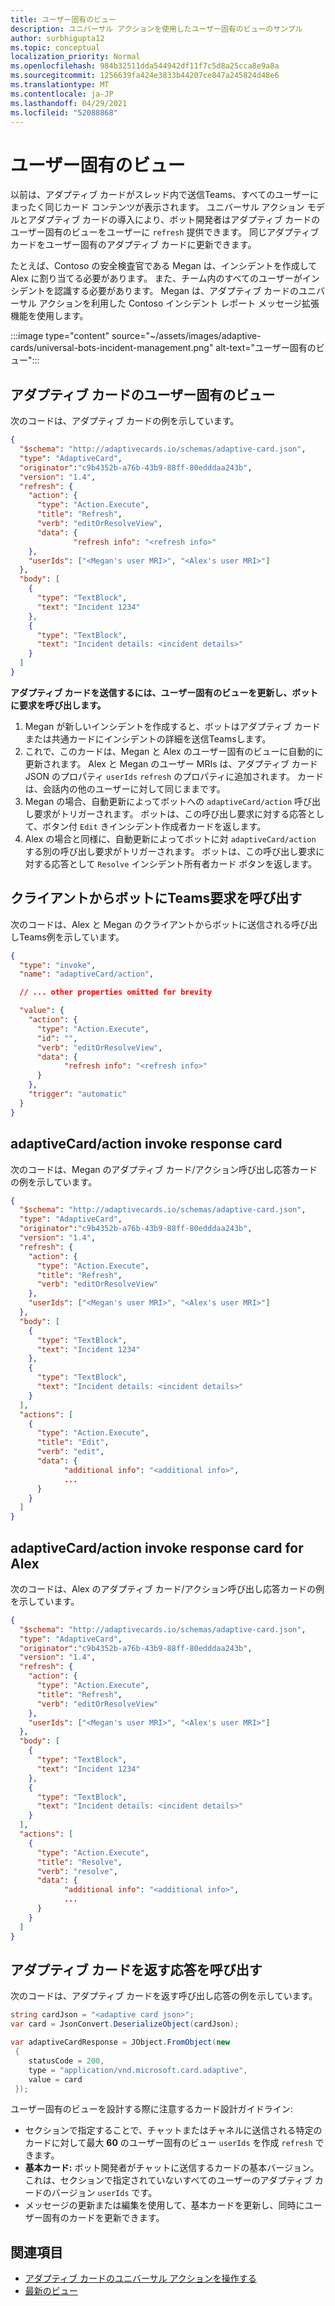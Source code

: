 ```yaml
---
title: ユーザー固有のビュー
description: ユニバーサル アクションを使用したユーザー固有のビューのサンプル
author: surbhigupta12
ms.topic: conceptual
localization_priority: Normal
ms.openlocfilehash: 984b32511dda544942df11f7c5d8a25cca8e9a8a
ms.sourcegitcommit: 1256639fa424e3833b44207ce847a245824d48e6
ms.translationtype: MT
ms.contentlocale: ja-JP
ms.lasthandoff: 04/29/2021
ms.locfileid: "52088868"
---
```

# <a name="user-specific-views"></a>ユーザー固有のビュー

以前は、アダプティブ カードがスレッド内で送信Teams、すべてのユーザーにまったく同じカード コンテンツが表示されます。 ユニバーサル アクション モデルとアダプティブ カードの導入により、ボット開発者はアダプティブ カードのユーザー固有のビューをユーザーに `refresh` 提供できます。 同じアダプティブ カードをユーザー固有のアダプティブ カードに更新できます。

たとえば、Contoso の安全検査官である Megan は、インシデントを作成して Alex に割り当てる必要があります。 また、チーム内のすべてのユーザーがインシデントを認識する必要があります。 Megan は、アダプティブ カードのユニバーサル アクションを利用した Contoso インシデント レポート メッセージ拡張機能を使用します。

:::image type="content" source="~/assets/images/adaptive-cards/universal-bots-incident-management.png" alt-text="ユーザー固有のビュー":::

## <a name="user-specific-views-for-adaptive-cards"></a>アダプティブ カードのユーザー固有のビュー

次のコードは、アダプティブ カードの例を示しています。

```JSON
{
  "$schema": "http://adaptivecards.io/schemas/adaptive-card.json",
  "type": "AdaptiveCard",
  "originator":"c9b4352b-a76b-43b9-88ff-80edddaa243b",
  "version": "1.4",
  "refresh": {
    "action": {
      "type": "Action.Execute",
      "title": "Refresh",
      "verb": "editOrResolveView",
      "data": {
              "refresh info": "<refresh info>"
    },
    "userIds": ["<Megan's user MRI>", "<Alex's user MRI>"]
  },
  "body": [
    {
      "type": "TextBlock",
      "text": "Incident 1234"
    },
    {
      "type": "TextBlock",
      "text": "Incident details: <incident details>"
    }
  ]
}
```

**アダプティブ カードを送信するには、ユーザー固有のビューを更新し、ボットに要求を呼び出します。**

1. Megan が新しいインシデントを作成すると、ボットはアダプティブ カードまたは共通カードにインシデントの詳細を送信Teamsします。
2. これで、このカードは、Megan と Alex のユーザー固有のビューに自動的に更新されます。 Alex と Megan のユーザー MRIs は、アダプティブ カード JSON のプロパティ `userIds` `refresh` のプロパティに追加されます。 カードは、会話内の他のユーザーに対して同じままです。
3. Megan の場合、自動更新によってボットへの `adaptiveCard/action` 呼び出し要求がトリガーされます。 ボットは、この呼び出し要求に対する応答として、ボタン付 `Edit` きインシデント作成者カードを返します。
4. Alex の場合と同様に、自動更新によってボットに対 `adaptiveCard/action` する別の呼び出し要求がトリガーされます。 ボットは、この呼び出し要求に対する応答として `Resolve` インシデント所有者カード ボタンを返します。

## <a name="invoke-request-sent-from-teams-client-to-the-bot"></a>クライアントからボットにTeams要求を呼び出す

次のコードは、Alex と Megan のクライアントからボットに送信される呼び出しTeams例を示しています。

```JSON
{ 
  "type": "invoke",
  "name": "adaptiveCard/action",

  // ... other properties omitted for brevity

  "value": { 
    "action": { 
      "type": "Action.Execute", 
      "id": "", 
      "verb": "editOrResolveView",
      "data": { 
            "refresh info": "<refresh info>"
      } 
    },
    "trigger": "automatic" 
  }
}
```

## <a name="adaptivecardaction-invoke-response-card"></a>adaptiveCard/action invoke response card

次のコードは、Megan のアダプティブ カード/アクション呼び出し応答カードの例を示しています。

```JSON
{
  "$schema": "http://adaptivecards.io/schemas/adaptive-card.json",
  "type": "AdaptiveCard",
  "originator":"c9b4352b-a76b-43b9-88ff-80edddaa243b",
  "version": "1.4",
  "refresh": {
    "action": {
      "type": "Action.Execute",
      "title": "Refresh",
      "verb": "editOrResolveView"
    },
    "userIds": ["<Megan's user MRI>", "<Alex's user MRI>"]
  },
  "body": [
    {
      "type": "TextBlock",
      "text": "Incident 1234"
    },
    {
      "type": "TextBlock",
      "text": "Incident details: <incident details>"
    }
  ],
  "actions": [
    {
      "type": "Action.Execute",
      "title": "Edit",
      "verb": "edit",
      "data": {
            "additional info": "<additional info>",
            ...
      }
    }
  ]
}
```

## <a name="adaptivecardaction-invoke-response-card-for-alex"></a>adaptiveCard/action invoke response card for Alex

次のコードは、Alex のアダプティブ カード/アクション呼び出し応答カードの例を示しています。

```JSON
{
  "$schema": "http://adaptivecards.io/schemas/adaptive-card.json",
  "type": "AdaptiveCard",
  "originator":"c9b4352b-a76b-43b9-88ff-80edddaa243b",
  "version": "1.4",
  "refresh": {
    "action": {
      "type": "Action.Execute",
      "title": "Refresh",
      "verb": "editOrResolveView"
    },
    "userIds": ["<Megan's user MRI>", "<Alex's user MRI>"]
  },
  "body": [
    {
      "type": "TextBlock",
      "text": "Incident 1234"
    },
    {
      "type": "TextBlock",
      "text": "Incident details: <incident details>"
    }
  ],
  "actions": [
    {
      "type": "Action.Execute",
      "title": "Resolve",
      "verb": "resolve",
      "data": {
            "additional info": "<additional info>",
            ...
      }
    }
  ]
}
```

## <a name="invoke-response-to-return-adaptive-cards"></a>アダプティブ カードを返す応答を呼び出す

次のコードは、アダプティブ カードを返す呼び出し応答の例を示しています。

```C#
string cardJson = "<adaptive card json>";
var card = JsonConvert.DeserializeObject(cardJson);

var adaptiveCardResponse = JObject.FromObject(new
 {
    statusCode = 200,
    type = "application/vnd.microsoft.card.adaptive",
    value = card
 });
```

ユーザー固有のビューを設計する際に注意するカード設計ガイドライン:

* セクションで指定することで、チャットまたはチャネルに送信される特定のカードに対して最大 **60** のユーザー固有のビュー `userIds` を作成 `refresh` できます。
* **基本カード:** ボット開発者がチャットに送信するカードの基本バージョン。 これは、セクションで指定されていないすべてのユーザーのアダプティブ カードのバージョン `userIds` です。
* メッセージの更新または編集を使用して、基本カードを更新し、同時にユーザー固有のカードを更新できます。

## <a name="see-also"></a>関連項目

* [アダプティブ カードのユニバーサル アクションを操作する](Work-with-universal-actions-for-adaptive-cards.md)
* [最新のビュー](Up-To-Date-Views.md)
